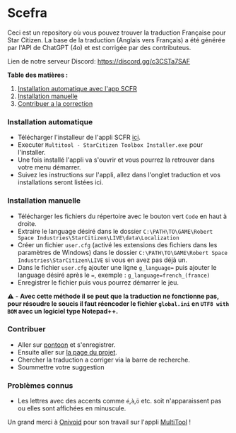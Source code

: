# Scefra
Ceci est un repository où vous pouvez trouver la traduction Française pour Star Citizen.
La base de la traduction (Anglais vers Français) a été générée par l'API de ChatGPT (4o) et est corrigée par des contributeus.

Lien de notre serveur Discord: https://discord.gg/c3CSTa7SAF

**Table des matières :**
1. [Installation automatique avec l'app SCFR](#installation-automatique)
2. [Installation manuelle](#installation-manuelle)
3. [Contribuer a la correction](#contribuer)

### Installation automatique
- Télécharger l'installeur de l'appli SCFR [ici](https://www.microsoft.com/store/productId/9MWD1VN65WCN?ocid=pdpshare).
- Executer `Multitool - StarCitizen Toolbox Installer.exe` pour l'installer.
- Une fois installé l'appli va s'ouvrir et vous pourrez la retrouver dans votre menu démarrer.
- Suivez les instructions sur l'appli, allez dans l'onglet traduction et vos installations seront listées ici.

### Installation manuelle
- Télécharger les fichiers du répertoire avec le bouton vert `Code` en haut à droite.
- Extraire le language désiré dans le dossier `C:\PATH\TO\GAME\Robert Space Industries\StarCitizen\LIVE\data\Localization`
- Créer un fichier `user.cfg` (activé les extensions des fichiers dans les paramètres de Windows) dans le dossier `C:\PATH\TO\GAME\Robert Space Industries\StarCitizen\LIVE` si vous en avez pas déjà un.
- Dans le fichier `user.cfg` ajouter une ligne `g_language=` puis ajouter le language désiré après le `=`, exemple : `g_language=french_(france)`
- Enregistrer le fichier puis vous pourrez démarrer le jeu.

:warning: - **Avec cette méthode il se peut que la traduction ne fonctionne pas, pour résoudre le soucis il faut réencoder le fichier `global.ini` en `UTF8 with BOM` avec un logiciel type Notepad++.**

### Contribuer
- Aller sur [pontoon](https://pontoon.scefra.fr) et s'enregistrer.
- Ensuite aller sur [la page du projet](https://pontoon.scefra.fr/fr/scefra/locales/fr/global.ini/).
- Chercher la traduction a corriger via la barre de recherche.
- Soummettre votre suggestion

### Problèmes connus
- Les lettres avec des accents comme `é`,`à`,`ö` etc. soit n'apparaissent pas ou elles sont affichées en minuscule.

Un grand merci à [Onivoid](https://github.com/Skullyfox) pour son travail sur l'appli [MultiTool](https://github.com/Skullyfox/SCFR) !
